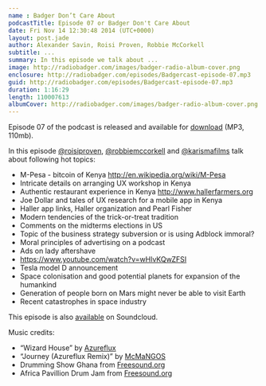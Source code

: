 ```yaml
---
name : Badger Don’t Care About
podcastTitle: Episode 07 or Badger Don't Care About
date: Fri Nov 14 12:30:48 2014 (UTC+0000)
layout: post.jade
author: Alexander Savin, Roisi Proven, Robbie McCorkell
subtitle: ...
summary: In this episode we talk about ...
image: http://radiobadger.com/images/badger-radio-album-cover.png
enclosure: http://radiobadger.com/episodes/Badgercast-episode-07.mp3
guid: http://radiobadger.com/episodes/Badgercast-episode-07.mp3
duration: 1:16:29
length: 110007613
albumCover: http://radiobadger.com/images/badger-radio-album-cover.png
---
```


Episode 07 of the podcast is released and available for [download](http://radiobadger.com/episodes/Badgercast-episode-07.mp3) (MP3, 110mb).

In this episode [@roisiproven](https://twitter.com/roisiproven), [@robbiemccorkell](https://twitter.com/robbiemccorkell) and [@karismafilms](https://twitter.com/karismafilms) talk about following hot topics:

* M-Pesa - bitcoin of Kenya http://en.wikipedia.org/wiki/M-Pesa
* Intricate details on arranging UX workshop in Kenya
* Authentic restaurant experience in Kenya http://www.hallerfarmers.org
* Joe Dollar and tales of UX research for a mobile app in Kenya
* Haller app links, Haller organization and Pearl Fisher
* Modern tendencies of the trick-or-treat tradition
* Comments on the midterms elections in US
* Topic of the business strategy subversion or is using Adblock immoral?
* Moral principles of advertising on a podcast
* Ads on lady aftershave
* https://www.youtube.com/watch?v=wHlvKQwZFSI
* Tesla model D announcement
* Space colonisation and good potential planets for expansion of the humankind
* Generation of people born on Mars might never be able to visit Earth
* Recent catastrophes in space industry

This episode is also [available](https://soundcloud.com/karismafilms/radio-badger-podcast-episode-07) on Soundcloud.

Music credits:
* “Wizard House” by [Azureflux](http://freemusicarchive.org/music/Azureflux/Mean_Machine/01_azureflux_-_wizard_house)
* “Journey (Azureflux Remix)” by [McMaNGOS](http://freemusicarchive.org/music/McMaNGOS/Piko_Piko_Stereo/09_mcmangos_-_journey__azureflux_remix)
* Drumming Show Ghana from [Freesound.org](https://www.freesound.org/people/shaggyjon/sounds/169082/)
* Africa Pavillion Drum Jam from [Freesound.org](https://www.freesound.org/people/RTB45/sounds/160489/)
